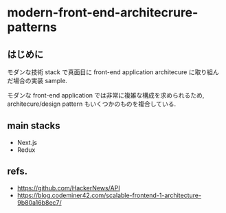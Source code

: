 # modern-front-end-architecrure-patterns

## はじめに

モダンな技術 stack で真面目に front-end application architecure に取り組んだ場合の実装 sample.

モダンな front-end application では非常に複雑な構成を求められるため, architecure/design pattern もいくつかのものを複合している.

## main stacks

- Next.js
- Redux

## refs.

- https://github.com/HackerNews/API
- https://blog.codeminer42.com/scalable-frontend-1-architecture-9b80a16b8ec7/
